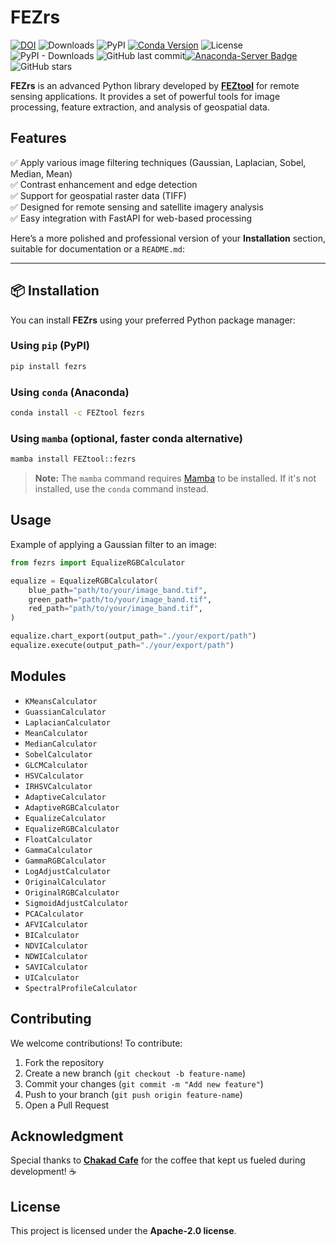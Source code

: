 # **FEZrs**

[![DOI](https://zenodo.org/badge/710286874.svg)](https://doi.org/10.5281/zenodo.14938038) ![Downloads](https://static.pepy.tech/badge/FEZrs) ![PyPI](https://img.shields.io/pypi/v/FEZrs?color=blue&label=PyPI&logo=pypi) [![Conda Version](https://img.shields.io/conda/vn/FEZtool/fezrs?label=Anaconda&color=orange&logo=anaconda)](https://anaconda.org/FEZtool/fezrs) ![License](https://img.shields.io/pypi/l/FEZrs) ![PyPI - Downloads](https://img.shields.io/pypi/dm/FEZrs) ![GitHub last commit](https://img.shields.io/github/last-commit/FEZtool-team/fezrs)[![Anaconda-Server Badge](https://anaconda.org/feztool/fezrs/badges/platforms.svg)](https://anaconda.org/feztool/fezrs)
![GitHub stars](https://img.shields.io/github/stars/FEZtool-team/FEZrs?style=social)

**FEZrs** is an advanced Python library developed by [**FEZtool**](https://feztool.com/) for remote sensing applications. It provides a set of powerful tools for image processing, feature extraction, and analysis of geospatial data.

## **Features**

✅ Apply various image filtering techniques (Gaussian, Laplacian, Sobel, Median, Mean)  
✅ Contrast enhancement and edge detection  
✅ Support for geospatial raster data (TIFF)  
✅ Designed for remote sensing and satellite imagery analysis  
✅ Easy integration with FastAPI for web-based processing

Here’s a more polished and professional version of your **Installation** section, suitable for documentation or a `README.md`:

---

## **📦 Installation**

You can install **FEZrs** using your preferred Python package manager:

### Using `pip` (PyPI)

```bash
pip install fezrs
```

### Using `conda` (Anaconda)

```bash
conda install -c FEZtool fezrs
```

### Using `mamba` (optional, faster conda alternative)

```bash
mamba install FEZtool::fezrs
```

> **Note:** The `mamba` command requires [Mamba](https://github.com/mamba-org/mamba) to be installed. If it's not installed, use the `conda` command instead.

## **Usage**

Example of applying a Gaussian filter to an image:

```python
from fezrs import EqualizeRGBCalculator

equalize = EqualizeRGBCalculator(
    blue_path="path/to/your/image_band.tif",
    green_path="path/to/your/image_band.tif",
    red_path="path/to/your/image_band.tif",
)

equalize.chart_export(output_path="./your/export/path")
equalize.execute(output_path="./your/export/path")
```

## **Modules**

- `KMeansCalculator`
- `GuassianCalculator`
- `LaplacianCalculator`
- `MeanCalculator`
- `MedianCalculator`
- `SobelCalculator`
- `GLCMCalculator`
- `HSVCalculator`
- `IRHSVCalculator`
- `AdaptiveCalculator`
- `AdaptiveRGBCalculator`
- `EqualizeCalculator`
- `EqualizeRGBCalculator`
- `FloatCalculator`
- `GammaCalculator`
- `GammaRGBCalculator`
- `LogAdjustCalculator`
- `OriginalCalculator`
- `OriginalRGBCalculator`
- `SigmoidAdjustCalculator`
- `PCACalculator`
- `AFVICalculator`
- `BICalculator`
- `NDVICalculator`
- `NDWICalculator`
- `SAVICalculator`
- `UICalculator`
- `SpectralProfileCalculator`

## **Contributing**

We welcome contributions! To contribute:

1. Fork the repository
2. Create a new branch (`git checkout -b feature-name`)
3. Commit your changes (`git commit -m "Add new feature"`)
4. Push to your branch (`git push origin feature-name`)
5. Open a Pull Request

## **Acknowledgment**

Special thanks to [**Chakad Cafe**](https://www.chakadcoffee.com/) for the coffee that kept us fueled during development! ☕

## **License**

This project is licensed under the **Apache-2.0 license**.
